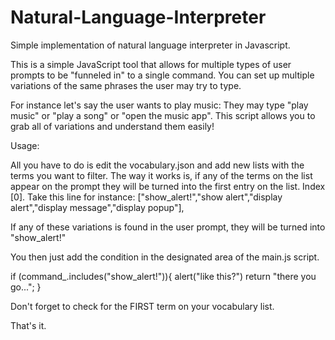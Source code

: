 # Natural-Language-Interpreter
Simple implementation of natural language interpreter in Javascript.


This is a simple JavaScript tool that allows for multiple types of user prompts to be "funneled in" to a single command.
You can set up multiple variations of the same phrases the user may try to type.

For instance let's say the user wants to play music:
They may type "play music" or "play a song" or "open the music app".
This script allows you to grab all of variations and understand them easily!


Usage:

All you have to do is edit the vocabulary.json and add new lists with the terms you want to filter.
The way it works is, if any of the terms on the list appear on the prompt they will be turned into the first entry on the list. Index [0].
Take this line for instance:
["show_alert!","show alert","display alert","display message","display popup"],

If any of these variations is found in the user prompt, they will be turned into "show_alert!"

You then just add the condition in the designated area of the main.js script.

if (command_.includes("show_alert!")){
		alert("like this?")
		return "there you go...";
	}

Don't forget to check for the FIRST term on your vocabulary list.

That's it.
